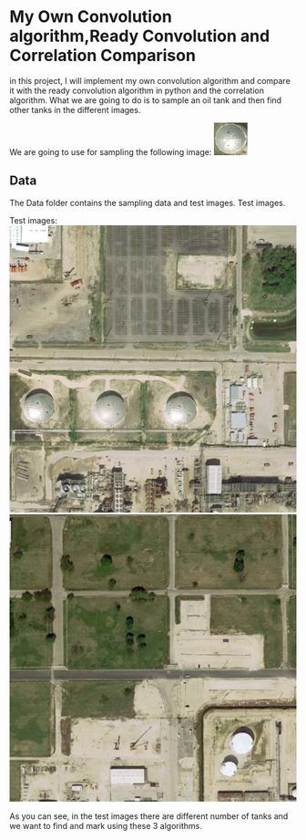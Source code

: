 # My Own Convolution algorithm,Ready Convolution and Correlation Comparison
in this project, I will implement my own convolution algorithm and compare it with the ready convolution algorithm in python and the correlation algorithm. What we are going to do is to sample an oil tank and then find other tanks in the different images.

We are going to use for sampling the following image: 
![Alt text](Data/temp_data_10.PNG?raw=true "Title")


## Data
The Data folder contains the sampling data and test images. Test images.

Test images:
![Alt text](Data/Resim2_3.jpg?raw=true "Title")
![Alt text](Data/Resim3_2.jpg?raw=true "Title")

As you can see, in the test images there are different number of tanks and we want to find and mark using these 3 algorithms.
